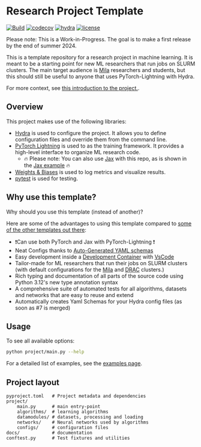 # Research Project Template

[![Build](https://github.com/mila-iqia/ResearchTemplate/actions/workflows/build.yml/badge.svg?branch=master)](https://github.com/mila-iqia/ResearchTemplate/actions/workflows/build.yml)
[![codecov](https://codecov.io/gh/mila-iqia/ResearchTemplate/graph/badge.svg?token=I2DYLK8NTD)](https://codecov.io/gh/mila-iqia/ResearchTemplate)
[![hydra](https://img.shields.io/badge/Config-Hydra_1.3-89b8cd)](https://hydra.cc/)
[![license](https://img.shields.io/badge/License-MIT-green.svg?labelColor=gray)](https://github.com/mila-iqia/ResearchTemplate#license)

Please note: This is a Work-in-Progress. The goal is to make a first release by the end of summer 2024.

This is a template repository for a research project in machine learning. It is meant to be a starting point for new ML researchers that run jobs on SLURM clusters.
The main target audience is [Mila](https://mila.quebec/en) researchers and students, but this should still be useful to anyone that uses PyTorch-Lightning with Hydra.

For more context, see [this  introduction to the project.](https://mila-iqia.github.io/ResearchTemplate/overview/intro).

## Overview

This project makes use of the following libraries:

- [Hydra](https://hydra.cc/) is used to configure the project. It allows you to define configuration files and override them from the command line.
- [PyTorch Lightning](https://lightning.ai/docs/pytorch/stable/) is used to as the training framework. It provides a high-level interface to organize ML research code.
    - 🔥 Please note: You can also use [Jax](https://jax.readthedocs.io/en/latest/) with this repo, as is shown in the [Jax example](https://mila-iqia.github.io/ResearchTemplate/examples/jax) 🔥
- [Weights & Biases](https://wandb.ai) is used to log metrics and visualize results.
- [pytest](https://docs.pytest.org/en/stable/) is used for testing.

## Why use this template?

Why should you use this template (instead of another)?

Here are some of the advantages to using this template compared to [some of the other templates out there](https://mila-iqia.github.io/ResearchTemplate/related):

- ❗Can use both PyTorch and Jax with PyTorch-Lightning ❗
- Neat Configs thanks to [Auto-Generated YAML schemas](https://mila-iqia.github.io/ResearchTemplate/features/auto_schema)
- Easy development inside a [Development Container](https://code.visualstudio.com/docs/remote/containers) with [VsCode](https://code.visualstudio.com/)
- Tailor-made for ML researchers that run their jobs on SLURM clusters (with default configurations for the [Mila](https://docs.mila.quebec) and [DRAC](https://docs.alliancecan.ca) clusters.)
- Rich typing and documentation of all parts of the source code using Python 3.12's new type annotation syntax
- A comprehensive suite of automated tests for all algorithms, datasets and networks that are easy to reuse and extend
- Automatically creates Yaml Schemas for your Hydra config files (as soon as #7 is merged)

## Usage

To see all available options:

```bash
python project/main.py --help
```

For a detailed list of examples, see the [examples page](https://mila-iqia.github.io/ResearchTemplate/examples/examples).

<!-- * `mkdocs new [dir-name]` - Create a new project.
* `mkdocs serve` - Start the live-reloading docs server.
* `mkdocs build` - Build the documentation site.
* `mkdocs -h` - Print help message and exit. -->

## Project layout

```
pyproject.toml   # Project metadata and dependencies
project/
    main.py      # main entry-point
    algorithms/  # learning algorithms
    datamodules/ # datasets, processing and loading
    networks/    # Neural networks used by algorithms
    configs/     # configuration files
docs/            # documentation
conftest.py      # Test fixtures and utilities
```
